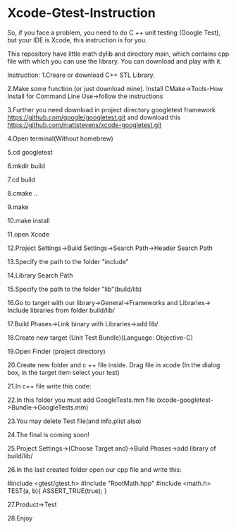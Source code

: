 # Xcode-Gtest-Instruction

So, if you face a problem, you need to do C ++ unit testing (Google Test), but your IDE is Xcode, this instruction is for you.

This repository have little math dylib and directory main, which contains cpp file with which you can use the library. You can download and play with it.

Instruction:
 1.Creare or download C++ STL Library.
 
 2.Make some function.(or just download mine). Install CMake->Tools-How Install for Command Line Use->follow the instructions
 
 3.Further you need download in project directory googletest framework https://github.com/google/googletest.git and download this https://github.com/mattstevens/xcode-googletest.git
 
 4.Open terminal(Without homebrew) 
 
 5.cd googletest
 
 6.mkdir build
 
 7.cd build
 
 8.cmake ..
 
 9.make
 
 10.make install
 
 11.open Xcode 
 
 12.Project Settings->Build Settings->Search Path->Header Search Path
 
 13.Specify the path to the folder "include"
 
 14.Library Search Path
 
 15.Specify the path to the folder "lib"(build/lib)
 
 16.Go to target with our library->General->Frameworks and Libraries-> Include libraries from folder build/lib/
 
 17.Build Phases->Link binary with Libraries->add lib/
 
 18.Create new target (Unit Test Bundle)(Language: Objective-C)
 
 19.Open Finder (project directory)
 
 20.Create new folder and c ++ file inside. Drag file in xcode (In the dialog box, in the target item select your test)
 
 21.In c++ file write this code:
 
 22.In this folder you must add GoogleTests.mm file (xcode-googletest->Bundle->GoogleTests.mm)
 
 23.You may delete Test file(and info.plist also) 
 
 24.The final is coming soon!
 
 25.Project Settings->(Choose Target and)->Build Phases->add library of build/lib/
 
 26.In the last created folder open our cpp file and write this:
 
 
 #include <gtest/gtest.h>
 #include "RootMath.hpp"
 #include <math.h>
  TEST(a, b){
    ASSERT_TRUE(true);
  }
 
 27.Product->Test
 
 28.Enjoy
  
  
  
